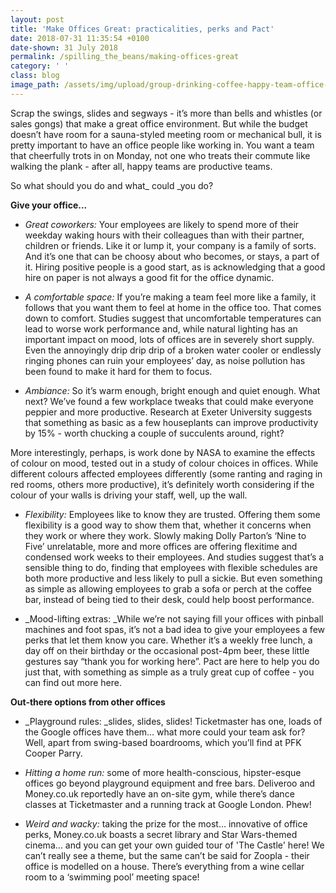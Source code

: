 ```yaml
---
layout: post
title: 'Make Offices Great: practicalities, perks and Pact'
date: 2018-07-31 11:35:54 +0100
date-shown: 31 July 2018
permalink: /spilling_the_beans/making-offices-great
category: ' '
class: blog
image_path: /assets/img/upload/group-drinking-coffee-happy-team-office-11-of-13-.jpg
---
```

Scrap the swings, slides and segways - it’s more than bells and whistles (or sales gongs) that make a great office environment. But while the budget doesn’t have room for a sauna-styled meeting room or mechanical bull, it is pretty important to have an office people like working in. You want a team that cheerfully trots in on Monday, not one who treats their commute like walking the plank - after all, happy teams are productive teams.



So what should you do and what_ could _you do?



**Give your office...**



* _Great coworkers:_ Your employees are likely to spend more of their weekday waking hours with their colleagues than with their partner, children or friends. Like it or lump it, your company is a family of sorts. And it’s one that can be choosy about who becomes, or stays, a part of it. Hiring positive people is a good start, as is acknowledging that a good hire on paper is not always a good fit for the office dynamic.



* _A comfortable space:_ If you’re making a team feel more like a family, it follows that you want them to feel at home in the office too. That comes down to comfort. Studies suggest that uncomfortable temperatures can lead to worse work performance and, while natural lighting has an important impact on mood, lots of offices are in severely short supply. Even the annoyingly drip drip drip of a broken water cooler or endlessly ringing phones can ruin your employees’ day, as noise pollution has been found to make it hard for them to focus.



* _Ambiance:_ So it’s warm enough, bright enough and quiet enough. What next? We’ve found a few workplace tweaks that could make everyone peppier and more productive. Research at Exeter University suggests that something as basic as a few houseplants can improve productivity by 15% - worth chucking a couple of succulents around, right? 

More interestingly, perhaps, is work done by NASA to examine the effects of colour on mood, tested out in a study of colour choices in offices. While different colours affected employees differently (some ranting and raging in red rooms, others more productive), it’s definitely worth considering if the colour of your walls is driving your staff, well, up the wall.

* _Flexibility:_ Employees like to know they are trusted. Offering them some flexibility is a good way to show them that, whether it concerns when they work or where they work. Slowly making Dolly Parton’s ‘Nine to Five’ unrelatable, more and more offices are offering flexitime and condensed work weeks to their employees. And studies suggest that’s a sensible thing to do, finding that employees with flexible schedules are both more productive and less likely to pull a sickie. But even something as simple as allowing employees to grab a sofa or perch at the coffee bar, instead of being tied to their desk, could help boost performance.



* _Mood-lifting extras: _While we’re not saying fill your offices with pinball machines and foot spas, it’s not a bad idea to give your employees a few perks that let them know you care. Whether it’s a weekly free lunch, a day off on their birthday or the occasional post-4pm beer, these little gestures say “thank you for working here”. Pact are here to help you do just that, with something as simple as a truly great cup of coffee - you can find out more here.



**Out-there options from other offices**



* _Playground rules: _slides, slides, slides! Ticketmaster has one, loads of the Google offices have them… what more could your team ask for? Well, apart from swing-based boardrooms, which you’ll find at PFK Cooper Parry.



* _Hitting a home run:_ some of more health-conscious, hipster-esque offices go beyond playground equipment and free bars. Deliveroo and Money.co.uk reportedly have an on-site gym, while there’s dance classes at Ticketmaster and a running track at Google London. Phew!



* _Weird and wacky:_ taking the prize for the most… innovative of office perks, Money.co.uk boasts a secret library and Star Wars-themed cinema... and you can get your own guided tour of 'The Castle' here! We can’t really see a theme, but the same can’t be said for Zoopla - their office is modelled on a house. There’s everything from a wine cellar room to a ‘swimming pool’ meeting space!
